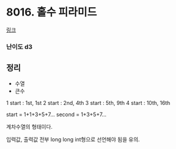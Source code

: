 # 8016. 홀수 피라미드

[링크](https://swexpertacademy.com/main/code/problem/problemDetail.do?contestProbId=AWvzGUKKPVwDFASy&categoryId=AWvzGUKKPVwDFASy&categoryType=CODE)

### 난이도 d3

## 정리
- 수열
- 큰수

1 start : 1st, 1st
2 start : 2nd, 4th
3 start : 5th, 9th
4 start : 10th, 16th

start = 1+1+3+5+7...
second = 1+3+5+7...

계차수열의 형태이다.

입력값, 출력값 전부 long long int형으로 선언해야 됨을 유의.